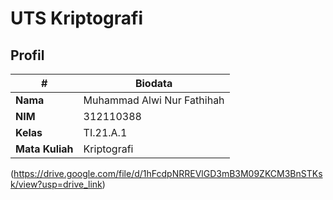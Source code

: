 # UTS Kriptografi
## Profil
| #               | Biodata                      |
| --------------- | ---------------------------- |
| **Nama**        | Muhammad Alwi Nur Fathihah   |
| **NIM**         | 312110388                    |
| **Kelas**       | TI.21.A.1                    |
| **Mata Kuliah** | Kriptografi                  |

(https://drive.google.com/file/d/1hFcdpNRREVlGD3mB3M09ZKCM3BnSTKsk/view?usp=drive_link)